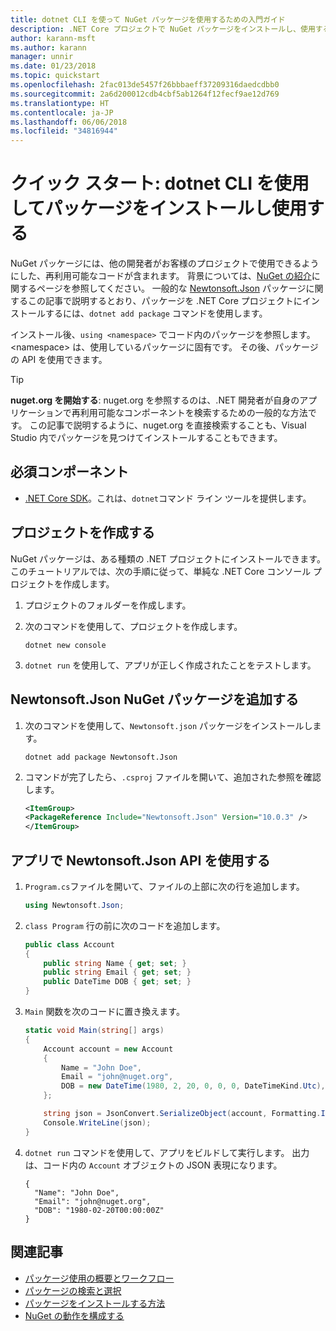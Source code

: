 ```yaml
---
title: dotnet CLI を使って NuGet パッケージを使用するための入門ガイド
description: .NET Core プロジェクトで NuGet パッケージをインストールし、使用するプロセスを説明したチュートリアル。
author: karann-msft
ms.author: karann
manager: unnir
ms.date: 01/23/2018
ms.topic: quickstart
ms.openlocfilehash: 2fac013de5457f26bbbaeff37209316daedcdbb0
ms.sourcegitcommit: 2a6d200012cdb4cbf5ab1264f12fecf9ae12d769
ms.translationtype: HT
ms.contentlocale: ja-JP
ms.lasthandoff: 06/06/2018
ms.locfileid: "34816944"
---
```

# <a name="quickstart-install-and-use-a-package-using-the-dotnet-cli"></a>クイック スタート: dotnet CLI を使用してパッケージをインストールし使用する

NuGet パッケージには、他の開発者がお客様のプロジェクトで使用できるようにした、再利用可能なコードが含まれます。 背景については、[NuGet の紹介](../What-is-NuGet.md)に関するページを参照してください。 一般的な [Newtonsoft.Json](https://www.nuget.org/packages/Newtonsoft.Json/) パッケージに関するこの記事で説明するとおり、パッケージを .NET Core プロジェクトにインストールするには、`dotnet add package` コマンドを使用します。

インストール後、`using <namespace>` でコード内のパッケージを参照します。\<namespace\> は、使用しているパッケージに固有です。 その後、パッケージの API を使用できます。

> [!Tip]
> **nuget.org を開始する**: nuget.org を参照するのは、.NET 開発者が自身のアプリケーションで再利用可能なコンポーネントを検索するための一般的な方法です。 この記事で説明するように、nuget.org を直接検索することも、Visual Studio 内でパッケージを見つけてインストールすることもできます。

## <a name="prerequisites"></a>必須コンポーネント

- [.NET Core SDK](https://www.microsoft.com/net/download/)。これは、`dotnet`コマンド ライン ツールを提供します。

## <a name="create-a-project"></a>プロジェクトを作成する

NuGet パッケージは、ある種類の .NET プロジェクトにインストールできます。 このチュートリアルでは、次の手順に従って、単純な .NET Core コンソール プロジェクトを作成します。

1. プロジェクトのフォルダーを作成します。

1. 次のコマンドを使用して、プロジェクトを作成します。

    ```cli
    dotnet new console
    ```

1. `dotnet run` を使用して、アプリが正しく作成されたことをテストします。

## <a name="add-the-newtonsoftjson-nuget-package"></a>Newtonsoft.Json NuGet パッケージを追加する

1. 次のコマンドを使用して、`Newtonsoft.json` パッケージをインストールします。

    ```cli
    dotnet add package Newtonsoft.Json
    ```

2. コマンドが完了したら、`.csproj` ファイルを開いて、追加された参照を確認します。

    ```xml
   <ItemGroup>
    <PackageReference Include="Newtonsoft.Json" Version="10.0.3" />
   </ItemGroup>
    ```

## <a name="use-the-newtonsoftjson-api-in-the-app"></a>アプリで Newtonsoft.Json API を使用する

1. `Program.cs`ファイルを開いて、ファイルの上部に次の行を追加します。

    ```cs
    using Newtonsoft.Json;
    ```

1. `class Program` 行の前に次のコードを追加します。

    ```cs
    public class Account
    {
        public string Name { get; set; }
        public string Email { get; set; }
        public DateTime DOB { get; set; }
    }
    ```

1. `Main` 関数を次のコードに置き換えます。

    ```cs
    static void Main(string[] args)
    {
        Account account = new Account
        {
            Name = "John Doe",
            Email = "john@nuget.org",
            DOB = new DateTime(1980, 2, 20, 0, 0, 0, DateTimeKind.Utc),
        };

        string json = JsonConvert.SerializeObject(account, Formatting.Indented);
        Console.WriteLine(json);
    }
    ```

1. `dotnet run` コマンドを使用して、アプリをビルドして実行します。 出力は、コード内の `Account` オブジェクトの JSON 表現になります。

    ```output
    {
      "Name": "John Doe",
      "Email": "john@nuget.org",
      "DOB": "1980-02-20T00:00:00Z"
    }
    ```

## <a name="related-articles"></a>関連記事

- [パッケージ使用の概要とワークフロー](../consume-packages/overview-and-workflow.md)
- [パッケージの検索と選択](../consume-packages/finding-and-choosing-packages.md)
- [パッケージをインストールする方法](../consume-packages/ways-to-install-a-package.md)
- [NuGet の動作を構成する](../consume-packages/configuring-nuget-behavior.md)
